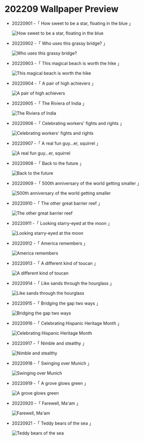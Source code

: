 # 202209 Wallpaper Preview

- 20220901 -「 How sweet to be a star, floating in the blue 」

  ![How sweet to be a star, floating in the blue](https://bing.com/th?id=OHR.BlueLinckia_EN-US7078787133_UHD.jpg&rf=LaDigue_UHD.jpg&pid=hp&w=3840&h=2160&rs=1&c=4)

- 20220902 -「 Who uses this grassy bridge? 」

  ![Who uses this grassy bridge?](https://bing.com/th?id=OHR.WildlifeCrossing_EN-US7691052130_UHD.jpg&rf=LaDigue_UHD.jpg&pid=hp&w=3840&h=2160&rs=1&c=4)

- 20220903 -「 This magical beach is worth the hike 」

  ![This magical beach is worth the hike](https://bing.com/th?id=OHR.SeitanLimania_EN-US5452823219_UHD.jpg&rf=LaDigue_UHD.jpg&pid=hp&w=3840&h=2160&rs=1&c=4)

- 20220904 -「 A pair of high achievers 」

  ![A pair of high achievers](https://bing.com/th?id=OHR.MalaysiaTwinTowers_EN-US7848703415_UHD.jpg&rf=LaDigue_UHD.jpg&pid=hp&w=3840&h=2160&rs=1&c=4)

- 20220905 -「 The Riviera of India 」

  ![The Riviera of India](https://bing.com/th?id=OHR.ArambolBeach_EN-US7908449198_UHD.jpg&rf=LaDigue_UHD.jpg&pid=hp&w=3840&h=2160&rs=1&c=4)

- 20220906 -「 Celebrating workers' fights and rights 」

  ![Celebrating workers' fights and rights](https://bing.com/th?id=OHR.GastoniaParade_EN-US8873564493_UHD.jpg&rf=LaDigue_UHD.jpg&pid=hp&w=3840&h=2160&rs=1&c=4)

- 20220907 -「 A real fun guy…er, squirrel 」

  ![A real fun guy…er, squirrel](https://bing.com/th?id=OHR.SquirrelMushroom_EN-US8955570535_UHD.jpg&rf=LaDigue_UHD.jpg&pid=hp&w=3840&h=2160&rs=1&c=4)

- 20220908 -「 Back to the future 」

  ![Back to the future](https://bing.com/th?id=OHR.MuseudoAmanha_EN-US9576177041_UHD.jpg&rf=LaDigue_UHD.jpg&pid=hp&w=3840&h=2160&rs=1&c=4)
- 20220909 -「 500th anniversary of the world getting smaller 」
  ![500th anniversary of the world getting smaller](https://bing.com/th?id=OHR.CircumnavigationAnni_EN-US9635067459_UHD.jpg&rf=LaDigue_UHD.jpg&pid=hp&w=3840&h=2160&rs=1&c=4) 
- 20220910 -「 The other great barrier reef 」
  ![The other great barrier reef](https://bing.com/th?id=OHR.BHNMBelize_EN-US6404020386_UHD.jpg&rf=LaDigue_UHD.jpg&pid=hp&w=3840&h=2160&rs=1&c=4) 
- 20220911 -「 Looking starry-eyed at the moon 」
  ![Looking starry-eyed at the moon](https://bing.com/th?id=OHR.KLMidAutumn_EN-US6642842911_UHD.jpg&rf=LaDigue_UHD.jpg&pid=hp&w=3840&h=2160&rs=1&c=4) 
- 20220912 -「 America remembers 」
  ![America remembers](https://bing.com/th?id=OHR.SOLHalfStaff_EN-US6710129226_UHD.jpg&rf=LaDigue_UHD.jpg&pid=hp&w=3840&h=2160&rs=1&c=4) 
- 20220913 -「 A different kind of toucan 」
  ![A different kind of toucan](https://bing.com/th?id=OHR.Aracari_EN-US6920359857_UHD.jpg&rf=LaDigue_UHD.jpg&pid=hp&w=3840&h=2160&rs=1&c=4) 
- 20220914 -「 Like sands through the hourglass 」
  ![Like sands through the hourglass](https://bing.com/th?id=OHR.GSDNPest_EN-US6985335988_UHD.jpg&rf=LaDigue_UHD.jpg&pid=hp&w=3840&h=2160&rs=1&c=4) 
- 20220915 -「 Bridging the gap two ways 」
  ![Bridging the gap two ways](https://bing.com/th?id=OHR.MarbleCanyon_EN-US7056773172_UHD.jpg&rf=LaDigue_UHD.jpg&pid=hp&w=3840&h=2160&rs=1&c=4) 
- 20220916 -「 Celebrating Hispanic Heritage Month 」
  ![Celebrating Hispanic Heritage Month](https://bing.com/th?id=OHR.BuffaloMural_EN-US7123580117_UHD.jpg&rf=LaDigue_UHD.jpg&pid=hp&w=3840&h=2160&rs=1&c=4) 
- 20220917 -「 Nimble and stealthy 」
  ![Nimble and stealthy](https://bing.com/th?id=OHR.PianePuma_EN-US7221521942_UHD.jpg&rf=LaDigue_UHD.jpg&pid=hp&w=3840&h=2160&rs=1&c=4) 
- 20220918 -「 Swinging over Munich 」
  ![Swinging over Munich](https://bing.com/th?id=OHR.Wellenflug_EN-US7380614960_UHD.jpg&rf=LaDigue_UHD.jpg&pid=hp&w=3840&h=2160&rs=1&c=4) 
- 20220919 -「 A grove glows green 」
  ![A grove glows green](https://bing.com/th?id=OHR.ArashiyamaBamboo_EN-US7569665443_UHD.jpg&rf=LaDigue_UHD.jpg&pid=hp&w=3840&h=2160&rs=1&c=4) 
- 20220920 -「 Farewell, Ma'am 」
  ![Farewell, Ma'am](https://bing.com/th?id=OHR.QueenFuneral_EN-US7710269016_UHD.jpg&rf=LaDigue_UHD.jpg&pid=hp&w=3840&h=2160&rs=1&c=4) 
- 20220921 -「 Teddy bears of the sea 」
  ![Teddy bears of the sea](https://bing.com/th?id=OHR.SitkaOtters_EN-US7714053956_UHD.jpg&rf=LaDigue_UHD.jpg&pid=hp&w=3840&h=2160&rs=1&c=4) 
